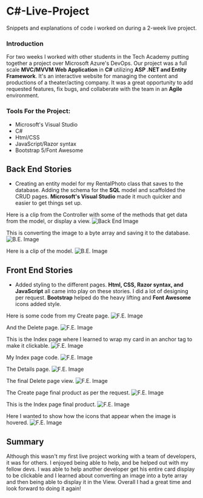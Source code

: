 # C#-Live-Project
Snippets and explanations of code i worked on during a 2-week live project.

### Introduction
For two weeks I worked with other students in the Tech Academy putting together a project over Microsoft Azure's DevOps. Our project was a full scale
**MVC/MVVM Web Application** in **C#** utilizing **ASP .NET and Entity Framework**. It's an interactive website for managing the content and productions of a theater/acting 
company. It was a great opportunity to add requested features, fix bugs, and collaberate with the team in an **Agile** environment.

### Tools For the Project:
- Microsoft's Visual Studio
- C#
- Html/CSS
- JavaScript/Razor syntax
- Bootstrap 5/Font Awesome



## Back End Stories
- Creating an entity model for my RentalPhoto class that saves to the database. Adding the schema for the **SQL** model and scaffolded the CRUD pages. 
**Microsoft's Visual Studio** made it much quicker and easier to get things set up.


Here is a clip from the Controller with some of the methods that get data from the model, or display a view.
![Back End Image](https://github.com/clcar23/C-Sharp-Live-Project/blob/main/C%23-live-project13BE.png)

This is converting the image to a byte array and saving it to the database.
![B.E. Image](https://github.com/clcar23/C-Sharp-Live-Project/blob/main/C%23-live-project14BE.png)

Here is a clip of the model.
![B.E. Image](https://github.com/clcar23/C-Sharp-Live-Project/blob/main/C%23-live-project15BE.png)



## Front End Stories
- Added styling to the different pages. **Html, CSS, Razor syntax, and JavaScript** all came into play on these stories. I did a lot of designing per request. **Bootstrap** helped do the heavy lifting and **Font Awesome** icons added style.

Here is some code from my Create page.
![F.E. Image](https://github.com/clcar23/C-Sharp-Live-Project/blob/main/C%23-live-project2FE.png)

And the Delete page.
![F.E. Image](https://github.com/clcar23/C-Sharp-Live-Project/blob/main/C%23-live-project3FE.png)

This is the Index page where I learned to wrap my card in an anchor tag to make it clickable. 
![F.E. Image](https://github.com/clcar23/C-Sharp-Live-Project/blob/main/C%23-live-project4.png)

My Index page code.
![F.E. Image](https://github.com/clcar23/C-Sharp-Live-Project/blob/main/C%23-live-projectFE.png)

The Details page.
![F.E. Image](https://github.com/clcar23/C-Sharp-Live-Project/blob/main/C%23-live-project5.png)

The final Delete page view.
![F.E. Image](https://github.com/clcar23/C-Sharp-Live-Project/blob/main/C%23-live-project10.png)

The Create page final product as per the request.
![F.E. Image](https://github.com/clcar23/C-Sharp-Live-Project/blob/main/C%23-live-project8.png)

This is the Index page final product.
![F.E. Image](https://github.com/clcar23/C-Sharp-Live-Project/blob/main/C%23-live-project7.png)

Here I wanted to show how the icons that appear when the image is hovered.
![F.E. Image](https://github.com/clcar23/C-Sharp-Live-Project/blob/main/C%23-live-project9.png)


## Summary
Although this wasn't my first live project working with a team of developers, it was for others. I enjoyed being able to help, and be helped out with my fellow
devs. I was able to help another developer get his entire card display to be clickable and I learned about converting an image into a byte array and then being able to display it in the View. Overall I had a great time and look forward to doing it again!
